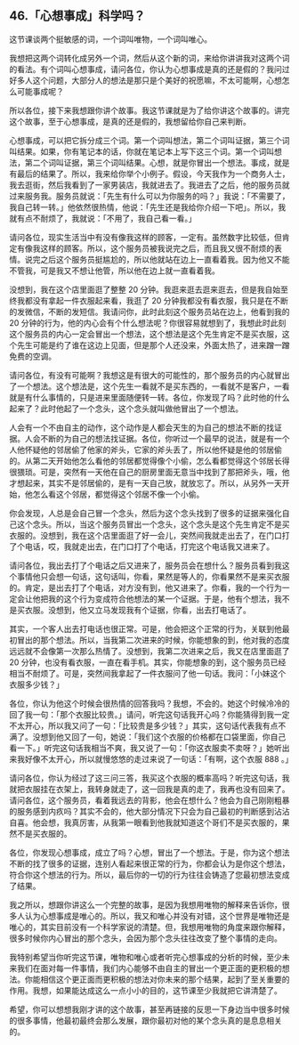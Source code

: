 ## 46.「心想事成」科学吗？
这节课谈两个挺敏感的词，一个词叫唯物，一个词叫唯心。


我想把这两个词转化成另外一个词，然后从这个新的词，来给你讲讲我对这两个词的看法。有个词叫心想事成，请问各位，你认为心想事成是真的还是假的？我问过好多人这个问题，大部分人的想法是那只是个美好的祝愿嘛，不太可能啊，心想怎么可能事成呢？


所以各位，接下来我想跟你讲个故事。我这节课就是为了给你讲这个故事的。讲完这个故事，至于心想事成，是真的还是假的，我想留给你自己来判断。


心想事成，可以把它拆分成三个词。第一个词叫想法，第二个词叫证据，第三个词叫结果。如果，你有笔记本的话，你就在笔记本上写下这三个词。第一个词叫想法，第二个词叫证据，第三个词叫结果。心想，就是你冒出一个想法。事成，就是有最后的结果了。所以，我来给你举个小例子。假设，今天我作为一个商务人士，我去逛街，然后我看到了一家男装店，我就进去了。我进去了之后，他的服务员就过来服务我。服务员就说：「先生有什么可以为你服务的吗？」我说：「不需要了，我自己转一转。」他依然很热情，他说：「先生还是我给你介绍一下吧」。所以，我就有点不耐烦了，我就说：「不用了，我自己看一看。」


请问各位，现实生活当中有没有像我这样的顾客，一定有。虽然数字比较低，但肯定有像我这样的顾客。所以，这个服务员被我说完之后，而且我又很不耐烦的表情。说完之后这个服务员挺尴尬的，所以他就站在边上一直看着我。因为他又不能不管我，可是我又不想让他管，所以他在边上就一直看着我。


没想到，我在这个店里面逛了整整 20 分钟。我逛来逛去逛来逛去，但是我自始至终我都没有拿起一件衣服起来看，我逛了 20 分钟我都没有看衣服，我只是在不断的发微信，不断的发短信。我请问你，此时此刻这个服务员站在边上，他看到我的 20 分钟的行为，他的内心会有个什么想法呢？你很容易就想到了，我想此时此刻这个服务员的内心一定会冒出一个想法，这个想法是这个先生肯定不是买衣服，这个先生可能是约了谁在这边上见面，但是那个人还没来，外面太热了，进来蹭一蹭免费的空调。


请问各位，有没有可能啊？我想这是有很大的可能性的，那个服务员的内心就冒出了一个想法。这个想法是，这个先生一看就不是买东西的，一看就不是客户，一看就是有什么事情的，只是进来里面随便转一转。各位，你发现了吗？此时他的什么起来了？此时他起了一个念头，这个念头就叫做他冒出了一个想法。


人会有一个不由自主的动作，这个动作是人都会天生的为自己的想法不断的找证据。人会不断的为自己的想法找证据。各位，你听过一个最早的说法，就是有一个人他怀疑他的邻居偷了他家的斧头，它家的斧头丢了，所以他怀疑是他的邻居偷的。从第二天开始他怎么看他的邻居都觉得像个小偷，怎么看都觉得这个邻居长得很猥琐。可是，突然有一天他在自己的厨房里面无意当中找到了那把斧头，哦，他才想起来，其实不是邻居偷的，是有一天自己放，就放忘了。所以，从另外一天开始，他怎么看这个邻居，都觉得这个邻居不像一个小偷。


你会发现，人总是会自己冒一个念头，然后为这个念头找到了很多的证据来强化自己这个念头。所以，当这个服务员冒出一个念头，这个念头是这个先生肯定不是买衣服的。没想到，我在这个店里面逛了好一会儿，突然间我就走出去了，在门口打了个电话，哎，我就走出去，在门口打了个电话，打完这个电话我又进来了。


请问各位，我出去打了个电话之后又进来了，服务员会在想什么？服务员看到我这个事情他只会想一句话，这句话叫，你看，果然是等人的，你看果然不是来买衣服的。肯定，是出去打了个电话，对方没有到，他又进来了。你看，我的一个行为一定会让他把我的这个行为变成符合他想法的某一个证据。于是，他有个想法，我不是买衣服。没想到，他又立马发现我有个证据，你看，出去打电话了。


其实，一个客人出去打电话也很正常。可是，他会把这个正常的行为，关联到他最初冒出的那个想法。所以，当我第二次进来的时候，你能想象的到，他对我的态度远远就不会像第一次那么热情了。没想到，我第二次进来之后，我又在店里面逛了 20 分钟，也没有看衣服，一直在看手机。其实，你能想象的到，这个服务员已经相当不耐烦了。可是，突然间我拿起了一件衣服问了他一句话。我问：「小妹这个衣服多少钱？」


各位，你认为他这个时候会很热情的回答我吗？我想，不会的。她这个时候冷冷的回了我一句：「那个衣服比较贵。」请问，听完这句话我开心吗？你能猜得到我一定不太开心，所以我又问了一句：「比较贵是多少钱？」其实，这句话代表我有点不满了。没想到他又回了一句，她说：「我们这个衣服的价格都在口袋里面，你自己看一下。」听完这句话我相当不爽，我又说了一句：「你这衣服卖不卖呀？」她听出来我好像不太开心，所以就慢悠悠的走过来说了一句话：「有啊，这个衣服 888 。」


请问各位，你认为经过了这三问三答，我买这个衣服的概率高吗？听完这句话，我就把衣服挂在衣架上，我转身就走了，这一回我是真的走了，我再也没有回来了。请问各位，这个服务员，看着我远去的背影，他会在想什么？他会为自己刚刚粗暴的服务感到内疚吗？其实不会的，他大部分情况下只会为自己最初的判断感到沾沾自喜。他会想，我真厉害，从我第一眼看到他我就知道这个哥们不是买衣服的，果然不是买衣服的。


各位，你发现心想事成，成立了吗？心想，冒出了一个想法。于是，你为这个想法不断的找了很多的证据，连别人看起来很正常的行为，你都会认为是你这个想法，符合你这个想法的行为。所以，最后你的一切的行为往往会铸造了您最初想法变成了结果。


我之所以，想跟你讲这么一个完整的故事，是因为我想用唯物的解释来告诉你，很多人认为心想事成是唯心的。所以，我又和唯心并没有对错，这个世界是唯物还是唯心的，其实目前没有一个科学家说的清楚。但，我想用唯物的角度来跟你解释，很多时候你内心冒出的那个念头，会因为那个念头往往改变了整个事情的走向。


我特别希望当你听完这节课，唯物和唯心或者听完心想事成的分析的时候，至少未来我们在面对每一件事情，我们内心能够不由自主的冒出一个更正面的更积极的想法。你能相信这个更正面而更积极的想法对你未来的那个结果，起到了至关重要的作用。我想，如果能达成这么一点小小的目的，这节课至少我就把它讲清楚了。


希望，你可以想想我刚才讲的这个故事，甚至再链接的反思一下身边当中很多时候的很多事情，他最初最终会那么发展，跟你最初对他的某个念头真的是息息相关的。

